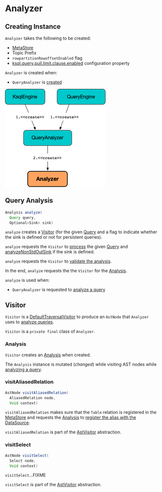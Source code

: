 # Analyzer

## Creating Instance

`Analyzer` takes the following to be created:

* <span id="metaStore"> [MetaStore](MetaStore.md)
* <span id="topicPrefix"> Topic Prefix
* <span id="rowpartitionRowoffsetEnabled"> `rowpartitionRowoffsetEnabled` flag
* <span id="pullLimitClauseEnabled"> [ksql.query.pull.limit.clause.enabled](KsqlConfig.md#KSQL_QUERY_PULL_LIMIT_CLAUSE_ENABLED) configuration property

`Analyzer` is created when:

* `QueryAnalyzer` is [created](QueryAnalyzer.md#analyzer)

![Analyzer](images/Analyzer.png)

## <span id="analyze"> Query Analysis

```java
Analysis analyze(
  Query query,
  Optional<Sink> sink)
```

`analyze` creates a [Visitor](#Visitor) (for the given [Query](Query.md) and a flag to indicate whether the sink is defined or not for persistent queries).

`analyze` requests the `Visitor` to [process](AstVisitor.md#process) the given [Query](Query.md) and [analyzeNonStdOutSink](#analyzeNonStdOutSink) if the sink is defined.

`analyze` requests the `Visitor` to [validate the analysis](#validate).

In the end, `analyze` requests the the `Visitor` for the [Analysis](#analysis).

`analyze` is used when:

* `QueryAnalyzer` is requested to [analyze a query](QueryAnalyzer.md#analyze)

## <span id="Visitor"> Visitor

`Visitor` is a [DefaultTraversalVisitor](DefaultTraversalVisitor.md) to produce an `AstNode` that `Analyzer` uses to [analyze queries](#analyze).

`Visitor` is a `private final` class of `Analyzer`.

### <span id="analysis"> Analysis

`Visitor` creates an [Analysis](Analysis.md) when created.

The `Analysis` instance is mutated (_changed_) while visiting AST nodes while [analyzing a query](#analyze).

### <span id="visitAliasedRelation"> visitAliasedRelation

```java
AstNode visitAliasedRelation(
  AliasedRelation node,
  Void context)
```

`visitAliasedRelation` makes sure that the `Table` relation is registered in the [MetaStore](#metaStore) and requests the [Analysis](#analysis) to [register the alias with the DataSource](Analysis.md#addDataSource).

`visitAliasedRelation` is part of the [AstVisitor](AstVisitor.md#visitAliasedRelation) abstraction.

### <span id="visitSelect"> visitSelect

```java
AstNode visitSelect(
  Select node,
  Void context)
```

`visitSelect`...FIXME

`visitSelect` is part of the [AstVisitor](AstVisitor.md#visitSelect) abstraction.
